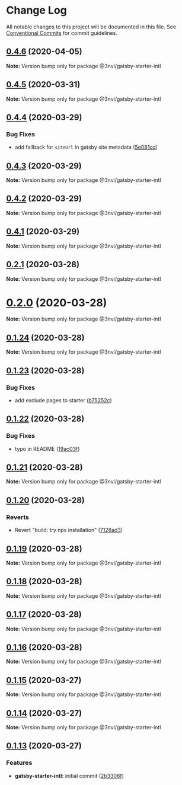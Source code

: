 # Change Log

All notable changes to this project will be documented in this file.
See [Conventional Commits](https://conventionalcommits.org) for commit guidelines.

## [0.4.6](https://github.com/3nvi/gatsby-intl/compare/v0.4.5...v0.4.6) (2020-04-05)

**Note:** Version bump only for package @3nvi/gatsby-starter-intl





## [0.4.5](https://github.com/3nvi/gatsby-intl/compare/v0.4.4...v0.4.5) (2020-03-31)

**Note:** Version bump only for package @3nvi/gatsby-starter-intl





## [0.4.4](https://github.com/3nvi/gatsby-intl/compare/v0.4.3...v0.4.4) (2020-03-29)


### Bug Fixes

* add fallback for `siteUrl` in gatsby site metadata ([5e081cd](https://github.com/3nvi/gatsby-intl/commit/5e081cd19e4e22e1aa07b6b3953edb60ba84b0fb))





## [0.4.3](https://github.com/3nvi/gatsby-intl/compare/v0.4.2...v0.4.3) (2020-03-29)

**Note:** Version bump only for package @3nvi/gatsby-starter-intl





## [0.4.2](https://github.com/3nvi/gatsby-intl/compare/v0.4.1...v0.4.2) (2020-03-29)

**Note:** Version bump only for package @3nvi/gatsby-starter-intl

## [0.4.1](https://github.com/3nvi/gatsby-intl/compare/v0.4.0...v0.4.1) (2020-03-29)

**Note:** Version bump only for package @3nvi/gatsby-starter-intl

## [0.2.1](https://github.com/3nvi/gatsby-intl/compare/v0.2.0...v0.2.1) (2020-03-28)

**Note:** Version bump only for package @3nvi/gatsby-starter-intl

# [0.2.0](https://github.com/3nvi/gatsby-intl/compare/v0.1.24...v0.2.0) (2020-03-28)

**Note:** Version bump only for package @3nvi/gatsby-starter-intl

## [0.1.24](https://github.com/3nvi/gatsby-intl/compare/v0.1.23...v0.1.24) (2020-03-28)

**Note:** Version bump only for package @3nvi/gatsby-starter-intl

## [0.1.23](https://github.com/3nvi/gatsby-intl/compare/v0.1.22...v0.1.23) (2020-03-28)

### Bug Fixes

- add exclude pages to starter ([b75252c](https://github.com/3nvi/gatsby-intl/commit/b75252c56ca17bb515570338b38187f3327acee1))

## [0.1.22](https://github.com/3nvi/gatsby-intl/compare/v0.1.21...v0.1.22) (2020-03-28)

### Bug Fixes

- typo in README ([19ac03f](https://github.com/3nvi/gatsby-intl/commit/19ac03f2c7d28dfd4669a8697b9ae95f1b95c417))

## [0.1.21](https://github.com/3nvi/gatsby-intl/compare/v0.1.20...v0.1.21) (2020-03-28)

**Note:** Version bump only for package @3nvi/gatsby-starter-intl

## [0.1.20](https://github.com/3nvi/gatsby-intl/compare/v0.1.19...v0.1.20) (2020-03-28)

### Reverts

- Revert "build: try npx installation" ([7128ad3](https://github.com/3nvi/gatsby-intl/commit/7128ad3e65e35659834bde98ec2d81f9e51cf0cf))

## [0.1.19](https://github.com/3nvi/gatsby-intl/compare/v0.1.18...v0.1.19) (2020-03-28)

**Note:** Version bump only for package @3nvi/gatsby-starter-intl

## [0.1.18](https://github.com/3nvi/gatsby-intl/compare/v0.1.17...v0.1.18) (2020-03-28)

**Note:** Version bump only for package @3nvi/gatsby-starter-intl

## [0.1.17](https://github.com/3nvi/gatsby-intl/compare/v0.1.16...v0.1.17) (2020-03-28)

**Note:** Version bump only for package @3nvi/gatsby-starter-intl

## [0.1.16](https://github.com/3nvi/gatsby-intl/compare/v0.1.15...v0.1.16) (2020-03-28)

**Note:** Version bump only for package @3nvi/gatsby-starter-intl

## [0.1.15](https://github.com/3nvi/gatsby-intl/compare/v0.1.14...v0.1.15) (2020-03-27)

**Note:** Version bump only for package @3nvi/gatsby-starter-intl

## [0.1.14](https://github.com/3nvi/gatsby-intl/compare/v0.1.13...v0.1.14) (2020-03-27)

**Note:** Version bump only for package @3nvi/gatsby-starter-intl

## [0.1.13](https://github.com/3nvi/gatsby-intl/compare/v0.1.12...v0.1.13) (2020-03-27)

### Features

- **gatsby-starter-intl:** initial commit ([2b3308f](https://github.com/3nvi/gatsby-intl/commit/2b3308fc02a2fb958c1f2ec9fe6a38c5201a2ba0))
